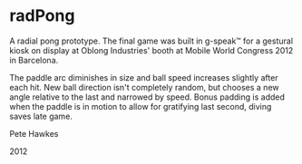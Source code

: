 # radPong

A radial pong prototype. The final game was built in g-speak™ for a gestural kiosk on display at Oblong Industries' booth at Mobile World Congress 2012 in Barcelona. 

The paddle arc diminishes in size and ball speed increases slightly after each hit. New ball direction isn't completely random, but chooses a new angle relative to the last and narrowed by speed. Bonus padding is added when the paddle is in motion to allow for gratifying last second, diving saves late game.

Pete Hawkes

2012
